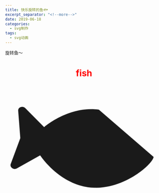 ```yaml
---
title: 快乐旋转的鱼🐟
excerpt_separator: "<!--more-->"
date: 2019-06-18
categories:
  - svg制作
tags:
  - svg动画
---
```


旋转鱼～

<!--more-->





<!DOCTYPE html>
<html>
<head></head>
<body>

<center>
<h1 style=color:red>fish</h1>

<svg weight=400px height=400px class="fish" focusable="false" data-prefix="fas" data-icon="fish" class="svg-inline--fa fa-fish fa-w-18" role="img" xmlns="http://www.w3.org/2000/svg" viewBox="0 0 576 512"><path fill="currentColor" d="M327.1 96c-89.97 0-168.54 54.77-212.27 101.63L27.5 131.58c-12.13-9.18-30.24.6-27.14 14.66L24.54 256 .35 365.77c-3.1 14.06 15.01 23.83 27.14 14.66l87.33-66.05C158.55 361.23 237.13 416 327.1 416 464.56 416 576 288 576 256S464. 327.1 96zm87.43 184c-13.25 0-24-10.75-24-24 0-13.26 10.75-24 24-24 13.26 0 24 10.74 24 24 0 13.25-10.75 24-24 24z"></path></svg>

<style type="text/css">
 .fish
 {
 	
 animation: rotate 3s infinite;
 animation-timing-function:linear;
}
.fish:hover{
	animation: rotate 0.3s infinite;
	animation-timing-function:linear;
}

@keyframes rotate{
0% { transform:rotate(0deg);}

100% { transform : rotate(360deg)}
}  
}

</style>
</center>
</body>
</html>